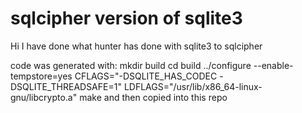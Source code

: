 # sqlcipher version of sqlite3

Hi I have done what hunter has done with sqlite3 to sqlcipher

code was generated with:
mkdir build
cd build
../configure --enable-tempstore=yes CFLAGS="-DSQLITE_HAS_CODEC -DSQLITE_THREADSAFE=1" LDFLAGS="/usr/lib/x86_64-linux-gnu/libcrypto.a" 
make 
and then copied into this repo

